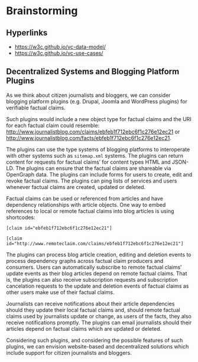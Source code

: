 # Brainstorming

## Hyperlinks

- https://w3c.github.io/vc-data-model/
- https://w3c.github.io/vc-use-cases/

## Decentralized Systems and Blogging Platform Plugins

As we think about citizen journalists and bloggers, we can consider blogging platform plugins (e.g. Drupal, Joomla and WordPress plugins) for verifiable factual claims.

Such plugins would include a new object type for factual claims and the URI for each factual claim could resemble: 
http://www.journalistblog.com/claims/ebfeb1f712ebc6f1c276e12ec21 or http://www.journalistblog.com/facts/ebfeb1f712ebc6f1c276e12ec21.

The plugins can use the type systems of blogging platforms to interoperate with other systems such as `sitemap.xml` systems. The plugins can return content for requests for factual claims’ for content types HTML and JSON-LD. The plugins can ensure that the factual claims are shareable via OpenGraph data. The plugins can include forms for users to create, edit and revoke factual claims. The plugins can ping lists of services and users whenever factual claims are created, updated or deleted.

Factual claims can be used or referenced from articles and have dependency relationships with article objects. One way to embed references to local or remote factual claims into blog articles is using shortcodes:

`[claim id="ebfeb1f712ebc6f1c276e12ec21"]`

`[claim id="http://www.remoteclaim.com/claims/ebfeb1f712ebc6f1c276e12ec21"]`

The plugins can process blog article creation, editing and deletion events to process dependency graphs across factual claim producers and consumers. Users can automatically subscribe to remote factual claims’ update events as their blog articles depend on remote factual claims. That is, the plugins can also receive subscription requests and subscription cancelation requests to the update and deletion events of factual claims as other users make use of their factual claims.

Journalists can receive notifications about their article dependencies should they update their local factual claims and, should remote factual claims used by journalists update or change, as users of the facts, they also receive notifications promptly. The plugins can email journalists should their articles depend on factual claims which are updated or deleted.

Considering such plugins, and considering the possible features of such plugins, we can envision website-based and decentralized solutions which include support for citizen journalists and bloggers.
